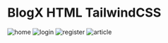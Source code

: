 
# BlogX HTML TailwindCSS


![home](https://github.com/user-attachments/assets/26d41ddd-1a76-4e6b-b2ba-a46c901491a4)
![login](https://github.com/user-attachments/assets/019412e4-c4ca-425c-b1f4-0918ca94ea17)
![register](https://github.com/user-attachments/assets/88c00c17-025c-4708-baf0-fc510e048016)
![article](https://github.com/user-attachments/assets/0960283b-6e14-44a2-aa05-1cfd8ffb90cd)
